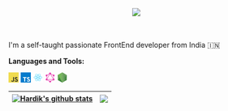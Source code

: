 <p align="center"><img width="80%" src="./assets/gh-readme-header.png" /></a></p>

<br />

I'm a self-taught passionate FrontEnd developer from India 🇮🇳








**Languages and Tools:**  

<code><img height="20" src="https://raw.githubusercontent.com/github/explore/80688e429a7d4ef2fca1e82350fe8e3517d3494d/topics/javascript/javascript.png"></code>
<code><img height="20" src="https://raw.githubusercontent.com/github/explore/80688e429a7d4ef2fca1e82350fe8e3517d3494d/topics/typescript/typescript.png"></code>
<code><img height="20" src="https://raw.githubusercontent.com/github/explore/80688e429a7d4ef2fca1e82350fe8e3517d3494d/topics/react/react.png"></code>
<code><img height="20" src="https://raw.githubusercontent.com/github/explore/5c058a388828bb5fde0bcafd4bc867b5bb3f26f3/topics/graphql/graphql.png"></code>
<code><img height="20" src="https://raw.githubusercontent.com/github/explore/80688e429a7d4ef2fca1e82350fe8e3517d3494d/topics/nodejs/nodejs.png"></code>    


| <a href="https://github.com/Hardik356/github-readme-stats"><img align="center" src="https://github-readme-stats.vercel.app/api?username=Hardik356&show_icons=true&include_all_commits=true&theme=buefy&hide_border=true" alt="Hardik's github stats" /></a> | <a href="https://github.com/Hardik356/github-readme-stats"><img align="center" src="https://github-readme-stats.vercel.app/api/top-langs/?username=Hardik356&layout=compact&theme=buefy&hide_border=true" /></a> |
| ------------- | ------------- |

